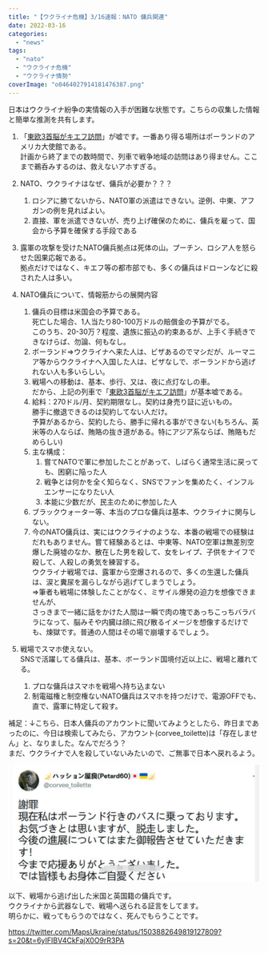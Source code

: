 ```yaml
---
title: "【ウクライナ危機】3/16速報：NATO 傭兵関連"
date: 2022-03-16
categories: 
  - "news"
tags: 
  - "nato"
  - "ウクライナ危機"
  - "ウクライナ情勢"
coverImage: "o0464027914181476387.png"
---
```


日本はウクライナ紛争の実情報の入手が困難な状態です。こちらの収集した情報と簡単な推測を共有します。

1. 「[東欧3首脳がキエフ訪問](https://www.nikkei.com/article/DGXZQOGR1609X0W2A310C2000000/)」が嘘です。一番あり得る場所はポーランドのアメリカ大使館である。  
    計画から終了までの数時間で、列車で戦争地域の訪問はあり得ません。ここまで鵜呑みするのは、救えないアホすぎる。
2. NATO、ウクライナはなぜ、傭兵が必要か？？？
    1. ロシアに勝てないから、NATO軍の派遣はできない。逆例、中東、アフガンの例を見ればよい。
    2. 直接、軍を派遣できないが、売り上げ確保のために、傭兵を雇って、国会から予算を確保する手段である
3. 露軍の攻撃を受けたNATO傭兵拠点は死体の山。プーチン、ロシア人を怒らせた因果応報である。  
    拠点だけではなく、キエフ等の都市部でも、多くの傭兵はドローンなどに殺された人は多い。
4. NATO傭兵について、情報筋からの展開内容
    1. 傭兵の目標は米国会の予算である。  
        死亡した場合、1人当たり80-100万ドルの賠償金の予算がでる。  
        このうち、20-30万？程度、遺族に振込の約束あるが、上手く手続きできなけらば、勿論、何もなし。
    2. ボーランド⇒ウクライナへ来た人は、ビザあるのでマシだが、ルーマニア等からウクライナへ入国した人は、ビザなしで、ボーランドから逃げれない人も多いらしい。
    3. 戦場への移動は、基本、歩行、又は、夜に点灯なしの車。  
        だから、上記の列車で「[東欧3首脳がキエフ訪問](https://www.nikkei.com/article/DGXZQOGR1609X0W2A310C2000000/)」が基本嘘である。
    4. 給料：270ドル/月、契約期限なし。契約は身売り証に近いもの。  
        勝手に撤退できるのは契約してない人だけ。  
        予算があるから、契約したら、勝手に帰れる事ができない(もちろん、英米等の人ならば、賄賂の抜き道がある。特にアジア系ならば、賄賂もだめらしい)
    5. 主な構成：
        1. 嘗てNATOで軍に参加したことがあって、しばらく通常生活に戻っても、困窮に陥った人
        2. 戦争とは何かを全く知らなく、SNSでファンを集めたく、インフルエンサーになりたい人
        3. 本能に少数だが、民主のために参加した人
    6. ブラックウォーター等、本当のプロな傭兵は基本、ウクライナに関与しない。
    7. 今のNATO傭兵は、実にはウクライナのような、本番の戦場での経験はだれもありません。嘗て経験あるとは、中東等、NATO空軍は無差別空爆した廃墟のなか、散在した男を殺して、女をレイプ、子供をナイフで殺して、人殺しの勇気を練習する。  
        ウクライナ戦場では、露軍から空爆されるので、多くの生還した傭兵は、涙と糞尿を漏らしながら逃げてしまうでしょう。  
        ⇒筆者も戦場に体験したことがなく、ミサイル爆発の迫力を想像できませんが、  
        さっきまで一緒に話をかけた人間は一瞬で肉の塊であっちこっちバラバラになって、脳みそや内臓は顔に飛び散るイメージを想像するだけでも、煉獄です。普通の人間はその場で崩壊するでしょう。
5. 戦場でスマホ使えない。  
    SNSで活躍してる傭兵は、基本、ボーランド国境付近以上に、戦場と離れてる。
    
    1. プロな傭兵はスマホを戦場へ持ち込まない
    2. 制電磁権と制空権ないNATO傭兵はスマホを持つだけで、電源OFFでも、直で、露軍に特定して殺す。

補足：↓こちら、日本人傭兵のアカウントに聞いてみようとしたら、昨日まであったのに、今日は検索してみたら、アカウント(corvee\_toilette)は「存在しません」と、なりました。なんでだろう？  
まだ、ウクライナで人を殺していないみたいので、ご無事で日本へ戻れるよう。

![](images/202203151.png)

以下、戦場から逃げ出した米国と英国籍の傭兵です。  
ウクライナから武器なしで、戦場へ送られる証言をしてます。  
明らかに、戦ってもらうのではなく、死んでもらうことです。

https://twitter.com/MapsUkraine/status/1503882649819127809?s=20&t=6yIFIBV4CkFajX0O9rR3PA
